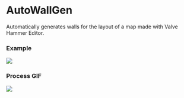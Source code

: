 # AutoWallGen
Automatically generates walls for the layout of a map made with Valve Hammer Editor.

### Example
![](https://i.imgur.com/QasEF5d.png)

### Process GIF
![](https://image.ibb.co/bEiamw/Auto_Wall_Gen_Gif_41.gif)

